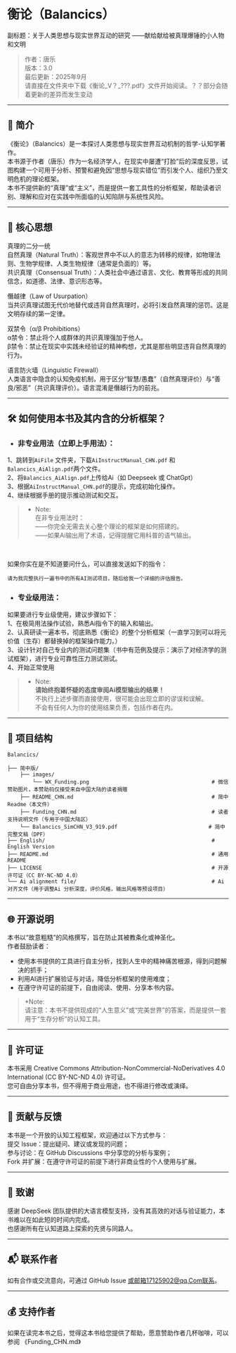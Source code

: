 # 衡论（Balancics）  
副标题：关于人类思想与现实世界互动的研究 ——献给献给被真理爆锤的小人物和文明  
>作者：唐乐  
版本：3.0  
最后更新：2025年9月  
请直接在文件夹中下载《衡论_V？_???.pdf》文件开始阅读。？？部分会随着更新的差异而发生变动

---

## 📖 简介  
《衡论》（Balancics）是一本探讨人类思想与现实世界互动机制的哲学-认知学著作。  
本书源于作者（唐乐）作为一名经济学人，在现实中屡遭“打脸”后的深度反思，试图构建一个可用于分析、预警和避免因“思想与现实错位”而引发个人、组织乃至文明危机的理论框架。  
本书不提供新的“真理”或“主义”，而是提供一套工具性的分析框架，帮助读者识别、理解和应对在实践中所面临的认知陷阱与系统性风险。  

---
  
## 🧠 核心思想  
真理的二分一统  
自然真理（Natural Truth）：客观世界中不以人的意志为转移的规律，如物理法则、生物学规律、人类生物规律（通常是负面的）等。  
共识真理（Consensual Truth）：人类社会中通过语言、文化、教育等形成的共同信念，如道德、法律、意识形态等。  

僭越律（Law of Usurpation）  
当共识真理试图无代价地替代或违背自然真理时，必将引发自然真理的惩罚。这是文明存续的第一定律。  

双禁令（α/β Prohibitions）  
α禁令：禁止将个人或群体的共识真理强加于他人。  
β禁令：禁止在现实中实践未经验证的精神构想，尤其是那些明显违背自然真理的行为。  

语言防火墙（Linguistic Firewall）  
人类语言中隐含的认知免疫机制，用于区分“智慧/愚蠢”（自然真理评价）与“善良/邪恶”（共识真理评价）。语言混淆是僭越行为的前兆。  

---


## 🛠️ 如何使用本书及其内含的分析框架？ 
* ### 非专业用法（立即上手用法）：  
1、跳转到`AiFile` 文件夹，下载`AiInstructManual_CHN.pdf` 和`Balancics_AiAlign.pdf`两个文件。  
2、将`Balancics_AiAlign.pdf`上传给Ai（如 Deepseek 或 ChatGpt）  
3、根据`AiInstructManual_CHN.pdf`的提示，完成初始化操作。  
4、继续根据手册的提示推动测试和交互。
>* Note:  
在非专业用法时：  
——你完全无需去关心整个理论的框架是如何搭建的。  
——如果Ai输出用了术语，记得提醒它用科普的语气输出。  

<br>  

如果你实在是不知道要问什么，可以直接发送如下的指令：

  ```
  请为我完整执行一遍书中的所有AI测试项目，随后给我一个详细的评估报告。
  ```

* ### 专业级用法：  

如果要进行专业级使用，建议步骤如下：  
1、在极简用法操作试验，熟悉Ai指令下的输入和输出。  
2、认真研读一遍本书，彻底熟悉《衡论》的整个分析框架（一直学习到可以将元价值（生存）都替换掉的框架操作能力。）  
3、设计针对自己专业内的测试问题集（书中有范例及提示：演示了对经济学的测试框架），进行专业可靠性压力测试测试。  
4、开始正常使用  


>* Note:  
> **请始终抱着怀疑的态度审阅Ai模型输出的结果！**  
>  不执行上述步骤而直接使用，很可能会出现立即的谬误和误解。  
> 不会有任何人为你的使用结果负责，包括作者在内。

---

## 📂 项目结构  
```
Balancics/

├── 简中版/         
    ├── images/
        └── WX_Funding.png                                       # 微信赞助图片，本赞助码仅接受来自中国大陆的读者捐赠
    ├── README_CHN.md                                            # 简中Readme（本文件）
    ├── Funding_CHN.md                                           # 读者支持说明文件（专用于中国大陆区）
    └── Balancics_SimCHN_V3_919.pdf                             # 简中完整文稿（DPF）
├── English/                                                     # English Version 
├── README.md                                                    # 通用README
├── LICENSE                                                      # 开源许可证（CC BY-NC-ND 4.0）
└── Ai alignment file/                                           # Ai 对齐文件（用于调整Ai 分析深度，评价风格，输出风格等预设项目）
```
---

## 🌐 开源说明  
本书以“故意粗糙”的风格撰写，旨在防止其被教条化或神圣化。  
作者鼓励读者：  
* 使用本书提供的工具进行自主分析，找到人生中的精神痛苦根源，得到问题解决的抓手；  
* 利用AI进行扩展验证与对话，降低分析框架的使用难度；  
* 在遵守许可证的前提下，自由阅读、使用、分享本书内容。  
>*Note:  
>请注意：本书不提供现成的“人生意义”或“完美世界”的答案，而是提供一套用于“生存分析”的认知工具。  

---

## 📜 许可证  
本书采用 Creative Commons Attribution-NonCommercial-NoDerivatives 4.0 International (CC BY-NC-ND 4.0) 许可证。  
您可自由分享本书，但不得用于商业用途，也不得进行修改或演绎。  

---

## 👥 贡献与反馈  
本书是一个开放的认知工程框架，欢迎通过以下方式参与：  
提交 Issue：提出疑问、建议或发现的问题；  
参与讨论：在 GitHub Discussions 中分享您的分析与案例；  
Fork 并扩展：在遵守许可证的前提下进行非商业性的个人使用与扩展。  

---

## 🙏 致谢  
感谢 DeepSeek 团队提供的大语言模型支持，没有其高效的对话与验证能力，本书难以在如此短的时间内完成。  
也感谢所有在认知道路上探索的先贤与同路人。  

---

## 📬 联系作者  
如有合作或交流意向，可通过 GitHub Issue 或邮箱17125902@qq.Com联系。  

---

## 💰 支持作者  
如果在读完本书之后，觉得这本书给您提供了帮助，愿意赞助作者几杯咖啡，可以参阅 《Funding_CHN.md》  